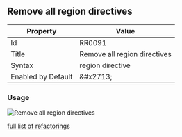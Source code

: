 ## Remove all region directives

| Property | Value |
| -------- | ----- |
| Id | RR0091 |
| Title | Remove all region directives |
| Syntax | region directive |
| Enabled by Default | &\#x2713; |

### Usage

![Remove all region directives](../../images/refactorings/RemoveAllRegionDirectives.png)

[full list of refactorings](Refactorings.md)